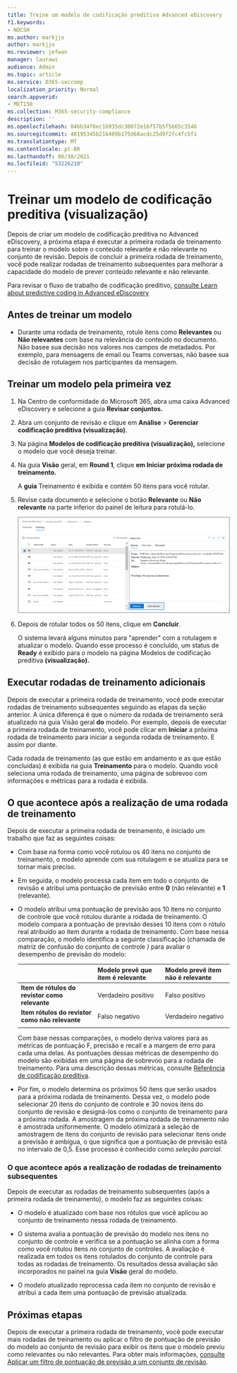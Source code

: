 ```yaml
---
title: Treine um modelo de codificação preditiva Advanced eDiscovery
f1.keywords:
- NOCSH
ms.author: markjjo
author: markjjo
ms.reviewer: jefwan
manager: laurawi
audience: Admin
ms.topic: article
ms.service: O365-seccomp
localization_priority: Normal
search.appverid:
- MET150
ms.collection: M365-security-compliance
description: ''
ms.openlocfilehash: 84bb34f8ec1b935dc30072e16f57b5f5665c3546
ms.sourcegitcommit: 48195345b21b409b175d68acdc25d9f2fc4fc5f1
ms.translationtype: MT
ms.contentlocale: pt-BR
ms.lasthandoff: 06/30/2021
ms.locfileid: "53226210"
---
```

# <a name="train-a-predictive-coding-model-preview"></a>Treinar um modelo de codificação preditiva (visualização)

Depois de criar um modelo de codificação preditiva no Advanced eDiscovery, a próxima etapa é executar a primeira rodada de treinamento para treinar o modelo sobre o conteúdo relevante e não relevante no conjunto de revisão. Depois de concluir a primeira rodada de treinamento, você pode realizar rodadas de treinamento subsequentes para melhorar a capacidade do modelo de prever conteúdo relevante e não relevante.

Para revisar o fluxo de trabalho de codificação preditivo, [consulte Learn about predictive coding in Advanced eDiscovery](predictive-coding-overview.md#the-predictive-coding-workflow)

## <a name="before-you-train-a-model"></a>Antes de treinar um modelo

- Durante uma rodada de treinamento, rotule itens como **Relevantes** ou **Não relevantes** com base na relevância do conteúdo no documento. Não basee sua decisão nos valores nos campos de metadados. Por exemplo, para mensagens de email ou Teams conversas, não basee sua decisão de rotulagem nos participantes da mensagem.

## <a name="train-a-model-for-the-first-time"></a>Treinar um modelo pela primeira vez

1. Na Centro de conformidade do Microsoft 365, abra uma caixa Advanced eDiscovery e selecione a guia **Revisar conjuntos.**

2. Abra um conjunto de revisão e clique em **Análise**  >  **Gerenciar codificação preditiva (visualização)**.

3. Na página **Modelos de codificação preditiva (visualização),** selecione o modelo que você deseja treinar.

4. Na guia **Visão** geral, em **Round 1**, clique **em Iniciar próxima rodada de treinamento.**

   A **guia** Treinamento é exibida e contém 50 itens para você rotular.

5. Revise cada documento e selecione o botão **Relevante** ou **Não relevante** na parte inferior do painel de leitura para rotulá-lo.

   ![Rotular cada documento como relevante ou não relevante](..\media\TrainModel1.png)

6. Depois de rotular todos os 50 itens, clique em **Concluir**.

    O sistema levará alguns minutos para "aprender" com a rotulagem e atualizar o modelo. Quando esse processo é concluído, um status de **Ready** é exibido para o modelo na página Modelos de codificação preditiva **(visualização).**

## <a name="perform-additional-training-rounds"></a>Executar rodadas de treinamento adicionais

Depois de executar a primeira rodada de treinamento, você pode executar rodadas de treinamento subsequentes seguindo as etapas da seção anterior. A única diferença é que o número da rodada de treinamento será atualizado na guia Visão geral **do** modelo. Por exemplo, depois de executar a primeira rodada de treinamento, você pode clicar em **Iniciar** a próxima rodada de treinamento para iniciar a segunda rodada de treinamento. E assim por diante.

Cada rodada de treinamento (as que estão em andamento e as que estão concluídas) é exibida na guia **Treinamento** para o modelo. Quando você seleciona uma rodada de treinamento, uma página de sobrevoo com informações e métricas para a rodada é exibida.

## <a name="what-happens-after-you-perform-a-training-round"></a>O que acontece após a realização de uma rodada de treinamento

Depois de executar a primeira rodada de treinamento, é iniciado um trabalho que faz as seguintes coisas:

- Com base na forma como você rotulou os 40 itens no conjunto de treinamento, o modelo aprende com sua rotulagem e se atualiza para se tornar mais preciso.

- Em seguida, o modelo processa cada item em todo o conjunto de revisão e atribui uma pontuação de previsão entre **0** (não relevante) e **1** (relevante).

- O modelo atribui uma pontuação de previsão aos 10 itens no conjunto de controle que você rotulou durante a rodada de treinamento. O modelo compara a pontuação de previsão desses 10 itens com o rótulo real atribuído ao item durante a rodada de treinamento. Com base nessa comparação, o modelo identifica a seguinte classificação (chamada de matriz de confusão do conjunto de controle *)* para avaliar o desempenho de previsão do modelo:

  |          |Modelo prevê que item é relevante |Modelo prevê item não é relevante |
  |:---------|:---------|:---------|
  |**Item de rótulos do revistor como relevante**| Verdadeiro positivo| Falso positivo |
  |**Item rótulos do revistor como não relevante**| Falso negativo |Verdadeiro negativo |
  ||||

  Com base nessas comparações, o modelo deriva valores para as métricas de pontuação F, precisão e recall e a margem de erro para cada uma delas. As pontuações dessas métricas de desempenho do modelo são exibidas em uma página de sobrevoo para a rodada de treinamento. Para uma descrição dessas métricas, consulte [Referência de codificação preditiva](predictive-coding-reference.md).

- Por fim, o modelo determina os próximos 50 itens que serão usados para a próxima rodada de treinamento. Dessa vez, o modelo pode selecionar 20 itens do conjunto de controle e 30 novos itens do conjunto de revisão e designá-los como o conjunto de treinamento para a próxima rodada. A amostragem da próxima rodada de treinamento não é amostrada uniformemente. O modelo otimizará a seleção de amostragem de itens do conjunto de revisão para selecionar itens onde a previsão é ambígua, o que significa que a pontuação de previsão está no intervalo de 0,5. Esse processo é conhecido como *seleção parcial.*

### <a name="what-happens-after-you-perform-subsequent-training-rounds"></a>O que acontece após a realização de rodadas de treinamento subsequentes

Depois de executar as rodadas de treinamento subsequentes (após a primeira rodada de treinamento), o modelo faz as seguintes coisas:

- O modelo é atualizado com base nos rótulos que você aplicou ao conjunto de treinamento nessa rodada de treinamento.

- O sistema avalia a pontuação de previsão do modelo nos itens no conjunto de controle e verifica se a pontuação se alinha com a forma como você rotulou itens no conjunto de controles. A avaliação é realizada em todos os itens rotulados do conjunto de controle para todas as rodadas de treinamento. Os resultados dessa avaliação são incorporados no painel na guia **Visão** geral do modelo.

- O modelo atualizado reprocessa cada item no conjunto de revisão e atribui a cada item uma pontuação de previsão atualizada.

## <a name="next-steps"></a>Próximas etapas

Depois de executar a primeira rodada de treinamento, você pode executar mais rodadas de treinamento ou aplicar o filtro de pontuação de previsão do modelo ao conjunto de revisão para exibir os itens que o modelo previu como relevantes ou não relevantes. Para obter mais informações, [consulte Aplicar um filtro de pontuação de previsão a um conjunto de revisão](predictive-coding-apply-prediction-filter.md).
